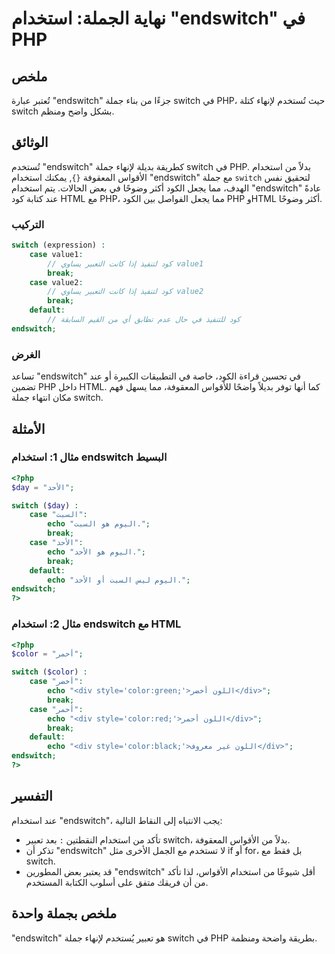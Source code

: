 <!--
Meta Description: # نهاية الجملة: استخدام "endswitch" في PHP ## ملخص تُعتبر عبارة "endswitch" جزءًا من بناء جملة switch في PHP، حيث تُستخدم لإنهاء كتلة switch بشكل واضح...
Meta Keywords: endswitch, php, switch, استخدام, case
-->

# نهاية الجملة: استخدام "endswitch" في PHP

## ملخص
تُعتبر عبارة "endswitch" جزءًا من بناء جملة switch في PHP، حيث تُستخدم لإنهاء كتلة switch بشكل واضح ومنظم.

## الوثائق
تُستخدم "endswitch" كطريقة بديلة لإنهاء جملة switch في PHP. بدلاً من استخدام الأقواس المعقوفة `{}`, يمكنك استخدام "endswitch" مع جملة `switch` لتحقيق نفس الهدف، مما يجعل الكود أكثر وضوحًا في بعض الحالات. يتم استخدام "endswitch" عادةً عند كتابة كود HTML مع PHP، مما يجعل الفواصل بين الكود PHP وHTML أكثر وضوحًا.

### التركيب
```php
switch (expression) :
    case value1:
        // كود لتنفيذ إذا كانت التعبير يساوي value1
        break;
    case value2:
        // كود لتنفيذ إذا كانت التعبير يساوي value2
        break;
    default:
        // كود للتنفيذ في حال عدم تطابق أي من القيم السابقة
endswitch;
```

### الغرض
تساعد "endswitch" في تحسين قراءة الكود، خاصة في التطبيقات الكبيرة أو عند تضمين PHP داخل HTML. كما أنها توفر بديلاً واضحًا للأقواس المعقوفة، مما يسهل فهم مكان انتهاء جملة switch.

## الأمثلة
### مثال 1: استخدام endswitch البسيط
```php
<?php
$day = "الأحد";

switch ($day) :
    case "السبت":
        echo "اليوم هو السبت.";
        break;
    case "الأحد":
        echo "اليوم هو الأحد.";
        break;
    default:
        echo "اليوم ليس السبت أو الأحد.";
endswitch;
?>
```

### مثال 2: استخدام endswitch مع HTML
```php
<?php
$color = "أحمر";

switch ($color) :
    case "أخضر":
        echo "<div style='color:green;'>اللون أخضر</div>";
        break;
    case "أحمر":
        echo "<div style='color:red;'>اللون أحمر</div>";
        break;
    default:
        echo "<div style='color:black;'>اللون غير معروف</div>";
endswitch;
?>
```

## التفسير
عند استخدام "endswitch"، يجب الانتباه إلى النقاط التالية:
- تأكد من استخدام النقطتين `:` بعد تعبير switch، بدلاً من الأقواس المعقوفة.
- تذكر أن "endswitch" لا تستخدم مع الجمل الأخرى مثل if أو for، بل فقط مع switch.
- قد يعتبر بعض المطورين "endswitch" أقل شيوعًا من استخدام الأقواس، لذا تأكد من أن فريقك متفق على أسلوب الكتابة المستخدم.

## ملخص بجملة واحدة
"endswitch" هو تعبير يُستخدم لإنهاء جملة switch في PHP بطريقة واضحة ومنظمة.